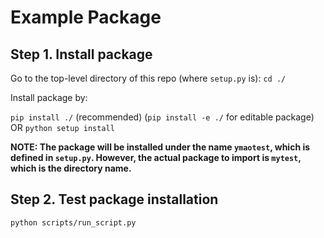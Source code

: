 # Example Package

## Step 1. Install package

Go to the top-level directory of this repo (where `setup.py` is):
`cd ./`

Install package by:

`pip install ./` (recommended)
(`pip install -e ./` for editable package)
OR
`python setup install`

**NOTE: The package will be installed under the name `ymaotest`, which is defined in `setup.py`. However, the actual package to import is `mytest`, which is the directory name.**

## Step 2. Test package installation

`python scripts/run_script.py`

